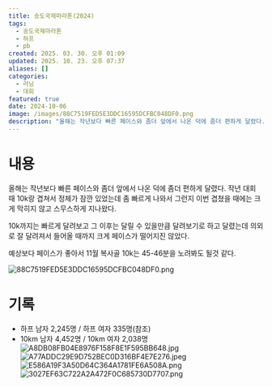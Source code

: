 ```yaml
---
title: 송도국제마라톤(2024)
tags:
  - 송도국제마라톤
  - 하프
  - pb
created: 2025. 03. 30. 오후 01:09
updated: 2025. 10. 23. 오후 07:37
aliases: []
categories:
  - 러닝
  - 대회
featured: true
date: 2024-10-06
image: /images/88C7519FED5E3DDC16595DCFBC048DF0.png
description: "올해는 작년보다 빠른 페이스와 좀더 앞에서 나온 덕에 좀더 편하게 달렸다. 작년 대회 때 10k랑 겹쳐서 정체가 잠깐 있었는데 좀 빠르게 나와서 그런지 이번 겹쳤을 때에는 크게 막히지 않고 스무스하게 지나왔다. 10k까지는 빠르게 달려보고 그 이후는 달릴 수 있을만큼 달려보기로 하고 달"
---
```


# 내용

올해는 작년보다 빠른 페이스와 좀더 앞에서 나온 덕에 좀더 편하게 달렸다. 작년 대회 때 10k랑 겹쳐서 정체가 잠깐 있었는데 좀 빠르게 나와서 그런지 이번 겹쳤을 때에는 크게 막히지 않고 스무스하게 지나왔다.

10k까지는 빠르게 달려보고 그 이후는 달릴 수 있을만큼 달려보기로 하고 달렸는데 의외로 잘 달려져서 들어올 때까지 크게 페이스가 떨어지진 않았다.

예상보다 페이스가 좋아서 11월 복사골 10k는 45-46분을 노려봐도 될것 같다.

![88C7519FED5E3DDC16595DCFBC048DF0.png](/images/88C7519FED5E3DDC16595DCFBC048DF0.png)

# 기록

- 하프 남자 2,245명 / 하프 여자 335명(참조)
- 10km 남자 4,452명 / 10km 여자 2,038명
![A8DB08FB04E8976F158F8E1F595BB648.jpg](/images/A8DB08FB04E8976F158F8E1F595BB648.jpg)
![A77ADDC29E9D752BEC0D316BF4E7E276.jpeg](/images/A77ADDC29E9D752BEC0D316BF4E7E276.jpeg)
![E586A19F3A50D64C364A1781FE6A508A.png](/images/E586A19F3A50D64C364A1781FE6A508A.png)![3027EF63C722A2A472F0C685730D7707.png](/images/3027EF63C722A2A472F0C685730D7707.png)
